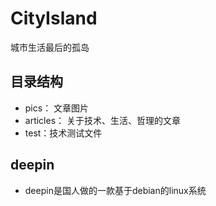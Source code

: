 # CityIsland

城市生活最后的孤岛

## 目录结构

* pics： 文章图片
* articles： 关于技术、生活、哲理的文章
* test：技术测试文件

## deepin

- deepin是国人做的一款基于debian的linux系统